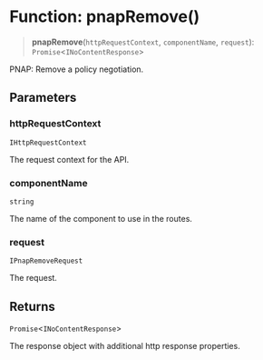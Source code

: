 # Function: pnapRemove()

> **pnapRemove**(`httpRequestContext`, `componentName`, `request`): `Promise`\<`INoContentResponse`\>

PNAP: Remove a policy negotiation.

## Parameters

### httpRequestContext

`IHttpRequestContext`

The request context for the API.

### componentName

`string`

The name of the component to use in the routes.

### request

`IPnapRemoveRequest`

The request.

## Returns

`Promise`\<`INoContentResponse`\>

The response object with additional http response properties.

